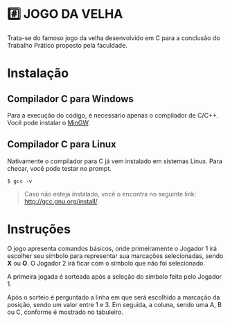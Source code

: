 # :hash: JOGO DA VELHA 

Trata-se do famoso jogo da velha desenvolvido em C para a conclusão do Trabalho Prático proposto pela faculdade.

# Instalação

## Compilador C para Windows

Para a execução do código, é necessário apenas o compilador de C/C++. Você pode instalar o [MinGW](https://sourceforge.net/projects/mingw/).

## Compilador C para Linux

Nativamente o compilador para C já vem instalado em sistemas Linux. Para checar, você pode testar no prompt.

`$ gcc -v`

> Caso não esteja instalado, você o encontra no seguinte link: <http://gcc.gnu.org/install/>.

# Instruções

O jogo apresenta comandos básicos, onde primeiramente o Jogador 1 irá escolher seu símbolo para representar sua marcações selecionadas, sendo **X** ou **O**. O Jogador 2 irá ficar com o símbolo que não foi selecionado.

A primeira jogada é sorteada após a seleção do símbolo feita pelo Jogador 1.

Após o sorteio é perguntado a linha em que será escolhido a marcação da posição, sendo um valor entre 1 e 3. Em seguida, a coluna, sendo uma A, B ou C, conforme é mostrado no tabuleiro.